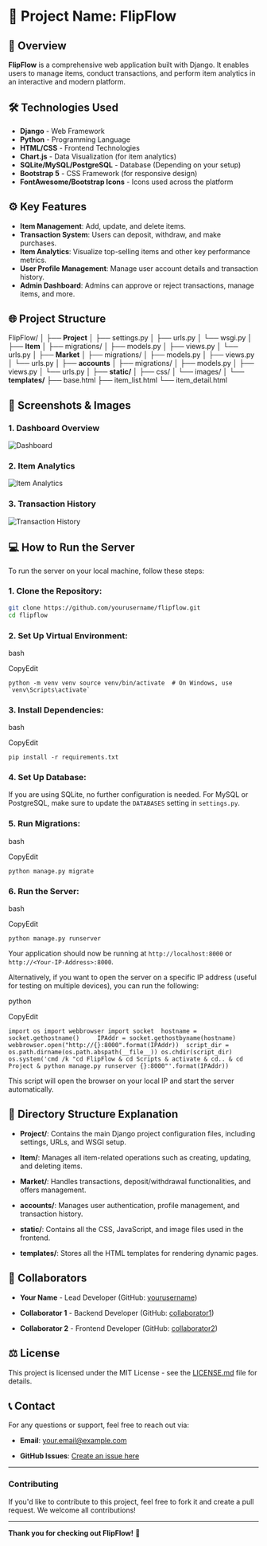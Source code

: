 # 🚀 **Project Name: FlipFlow**

## 📄 **Overview**
**FlipFlow** is a comprehensive web application built with Django. It enables users to manage items, conduct transactions, and perform item analytics in an interactive and modern platform.

## 🛠️ **Technologies Used**
- **Django** - Web Framework
- **Python** - Programming Language
- **HTML/CSS** - Frontend Technologies
- **Chart.js** - Data Visualization (for item analytics)
- **SQLite/MySQL/PostgreSQL** - Database (Depending on your setup)
- **Bootstrap 5** - CSS Framework (for responsive design)
- **FontAwesome/Bootstrap Icons** - Icons used across the platform

## ⚙️ **Key Features**
- **Item Management**: Add, update, and delete items.
- **Transaction System**: Users can deposit, withdraw, and make purchases.
- **Item Analytics**: Visualize top-selling items and other key performance metrics.
- **User Profile Management**: Manage user account details and transaction history.
- **Admin Dashboard**: Admins can approve or reject transactions, manage items, and more.

## 🌐 **Project Structure**

FlipFlow/ │ ├── **Project** │ ├── settings.py │ ├── urls.py │ └── wsgi.py │ ├── **Item** │ ├── migrations/ │ ├── models.py │ ├── views.py │ └── urls.py │ ├── **Market** │ ├── migrations/ │ ├── models.py │ ├── views.py │ └── urls.py │ ├── **accounts** │ ├── migrations/ │ ├── models.py │ ├── views.py │ └── urls.py │ ├── **static/** │ ├── css/ │ └── images/ │ └── **templates/** ├── base.html ├── item_list.html └── item_detail.html
## 🎨 **Screenshots & Images**
### 1. **Dashboard Overview**
![Dashboard](https://via.placeholder.com/800x400.png?text=Dashboard+Overview)

### 2. **Item Analytics**
![Item Analytics](https://via.placeholder.com/800x400.png?text=Item+Analytics)

### 3. **Transaction History**
![Transaction History](https://via.placeholder.com/800x400.png?text=Transaction+History)

## 💻 **How to Run the Server**

To run the server on your local machine, follow these steps:

### 1. Clone the Repository:
```bash
git clone https://github.com/yourusername/flipflow.git
cd flipflow
```

### 2. Set Up Virtual Environment:

bash

CopyEdit

`` python -m venv venv source venv/bin/activate  # On Windows, use `venv\Scripts\activate` ``

### 3. Install Dependencies:

bash

CopyEdit

`pip install -r requirements.txt`

### 4. Set Up Database:

If you are using SQLite, no further configuration is needed. For MySQL or PostgreSQL, make sure to update the `DATABASES` setting in `settings.py`.

### 5. Run Migrations:

bash

CopyEdit

`python manage.py migrate`

### 6. Run the Server:

bash

CopyEdit

`python manage.py runserver`

Your application should now be running at `http://localhost:8000` or `http://<Your-IP-Address>:8000`.

Alternatively, if you want to open the server on a specific IP address (useful for testing on multiple devices), you can run the following:

python

CopyEdit

`import os import webbrowser import socket  hostname = socket.gethostname()     IPAddr = socket.gethostbyname(hostname) webbrowser.open("http://{}:8000".format(IPAddr))  script_dir = os.path.dirname(os.path.abspath(__file__)) os.chdir(script_dir)  os.system('cmd /k "cd FlipFlow & cd Scripts & activate & cd.. & cd Project & python manage.py runserver {}:8000"'.format(IPAddr))`

This script will open the browser on your local IP and start the server automatically.

## 📂 **Directory Structure Explanation**

- **Project/**: Contains the main Django project configuration files, including settings, URLs, and WSGI setup.
    
- **Item/**: Manages all item-related operations such as creating, updating, and deleting items.
    
- **Market/**: Handles transactions, deposit/withdrawal functionalities, and offers management.
    
- **accounts/**: Manages user authentication, profile management, and transaction history.
    
- **static/**: Contains all the CSS, JavaScript, and image files used in the frontend.
    
- **templates/**: Stores all the HTML templates for rendering dynamic pages.
    

## 🤝 **Collaborators**

- **Your Name** - Lead Developer (GitHub: [yourusername](https://github.com/yourusername))
    
- **Collaborator 1** - Backend Developer (GitHub: [collaborator1](https://github.com/collaborator1))
    
- **Collaborator 2** - Frontend Developer (GitHub: [collaborator2](https://github.com/collaborator2))
    

## ⚖️ **License**

This project is licensed under the MIT License - see the [LICENSE.md](LICENSE.md) file for details.

## 📞 **Contact**

For any questions or support, feel free to reach out via:

- **Email**: your.email@example.com
    
- **GitHub Issues**: [Create an issue here](https://github.com/yourusername/flipflow/issues)
    

---

### **Contributing**

If you'd like to contribute to this project, feel free to fork it and create a pull request. We welcome all contributions!

---

**Thank you for checking out FlipFlow!** 🚀